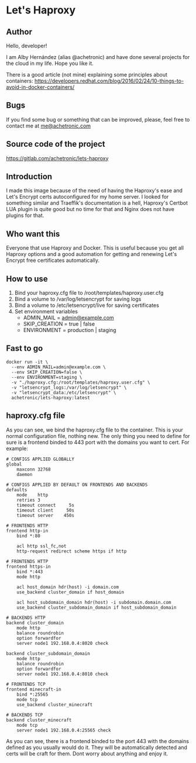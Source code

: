# Let's Haproxy

## Author
Hello, developer!

I am Alby Hernández (alias @achetronic) and have done several projects for the cloud in my life. Hope you like it.

There is a good article (not mine) explaining some principles about containers: https://developers.redhat.com/blog/2016/02/24/10-things-to-avoid-in-docker-containers/

## Bugs
If you find some bug or something that can be improved, please, feel free to contact me at me@achetronic.com

## Source code of the project
https://gitlab.com/achetronic/lets-haproxy

## Introduction
I made this image because of the need of having the Haproxy's ease and Let's Encrypt certs autoconfigured for my home server.
I looked for something similar and Traeffik's documentation is a hell, Haproxy's Certbot LUA plugin is quite good but no time 
for that and Nginx does not have plugins for that.

## Who want this
Everyone that use Haproxy and Docker. This is useful because you get all Haproxy options and a good automation for getting and renewing Let's Encrypt free certificates automatically.

## How to use
1. Bind your haproxy.cfg file to /root/templates/haproxy.user.cfg 
2. Bind a volume to /var/log/letsencrypt for saving logs
3. Bind a volume to /etc/letsencrypt/live for saving certificates
4. Set environment variables
   * ADMIN_MAIL    = admin@example.com
   * SKIP_CREATION = true | false
   * ENVIRONMENT   = production | staging


## Fast to go
```
docker run -it \
  --env ADMIN_MAIL=admin@example.com \
  --env SKIP_CREATION=false \
  --env ENVIRONMENT=staging \
  -v "./haproxy.cfg:/root/templates/haproxy.user.cfg" \
  -v "letsencrypt_logs:/var/log/letsencrypt" \
  -v "letsencrypt_data:/etc/letsencrypt" \
  achetronic/lets-haproxy:latest 

```

## haproxy.cfg file
As you can see, we bind the haproxy.cfg file to the container. This is your normal configuration file, nothing new. The only thing you need to define for sure is a frontend binded to 443 port with the domains you want to cert. For example:

```
# CONFIGS APPLIED GLOBALLY
global
    maxconn 32768
    daemon

# CONFIGS APPLIED BY DEFAULT ON FRONTENDS AND BACKENDS
defaults
    mode    http
    retries 3
    timeout connect     5s
    timeout client     50s
    timeout server    450s

# FRONTENDS HTTP
frontend http-in
    bind *:80

    acl http ssl_fc,not
    http-request redirect scheme https if http

# FRONTENDS HTTP
frontend https-in
    bind *:443
    mode http

    acl host_domain hdr(host) -i domain.com
    use_backend cluster_domain if host_domain

    acl host_subdomain_domain hdr(host) -i subdomain.domain.com
    use_backend cluster_subdomain_domain if host_subdomain_domain

# BACKENDS HTTP
backend cluster_domain
    mode http
    balance roundrobin
    option forwardfor
    server node1 192.168.0.4:8020 check

backend cluster_subdomain_domain
    mode http
    balance roundrobin
    option forwardfor
    server node1 192.168.0.4:8010 check

# FRONTENDS TCP
frontend minecraft-in
    bind *:25565
    mode tcp
    use_backend cluster_minecraft

# BACKENDS TCP
backend cluster_minecraft
    mode tcp
    server node1 192.168.0.4:25565 check

```
As you can see, there is a frontend binded to the port 443 with the domains defined as you usually would do it. They will be automatically detected and certs will be craft for them. Dont worry about anything and enjoy it.

